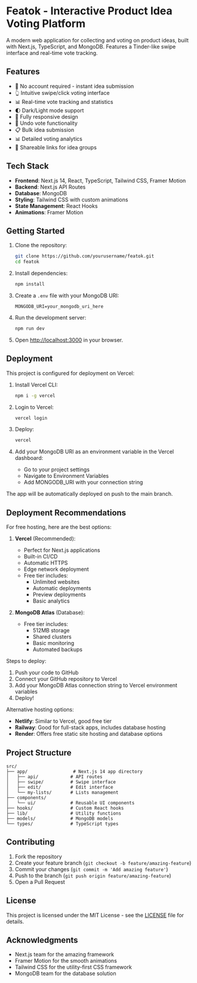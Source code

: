# Featok - Interactive Product Idea Voting Platform

A modern web application for collecting and voting on product ideas, built with Next.js, TypeScript, and MongoDB. Features a Tinder-like swipe interface and real-time vote tracking.

## Features

- 🎯 No account required - instant idea submission
- 👆 Intuitive swipe/click voting interface
- 📊 Real-time vote tracking and statistics
- 🌓 Dark/Light mode support
- 📱 Fully responsive design
- 🔄 Undo vote functionality
- 📋 Bulk idea submission
- 📊 Detailed voting analytics
- 🔗 Shareable links for idea groups

## Tech Stack

- **Frontend**: Next.js 14, React, TypeScript, Tailwind CSS, Framer Motion
- **Backend**: Next.js API Routes
- **Database**: MongoDB
- **Styling**: Tailwind CSS with custom animations
- **State Management**: React Hooks
- **Animations**: Framer Motion

## Getting Started

1. Clone the repository:
   ```bash
   git clone https://github.com/yourusername/featok.git
   cd featok
   ```

2. Install dependencies:
   ```bash
   npm install
   ```

3. Create a `.env` file with your MongoDB URI:
   ```
   MONGODB_URI=your_mongodb_uri_here
   ```

4. Run the development server:
   ```bash
   npm run dev
   ```

5. Open [http://localhost:3000](http://localhost:3000) in your browser.

## Deployment

This project is configured for deployment on Vercel:

1. Install Vercel CLI:
   ```bash
   npm i -g vercel
   ```

2. Login to Vercel:
   ```bash
   vercel login
   ```

3. Deploy:
   ```bash
   vercel
   ```

4. Add your MongoDB URI as an environment variable in the Vercel dashboard:
   - Go to your project settings
   - Navigate to Environment Variables
   - Add MONGODB_URI with your connection string

The app will be automatically deployed on push to the main branch.

## Deployment Recommendations

For free hosting, here are the best options:

1. **Vercel** (Recommended):
   - Perfect for Next.js applications
   - Built-in CI/CD
   - Automatic HTTPS
   - Edge network deployment
   - Free tier includes:
     - Unlimited websites
     - Automatic deployments
     - Preview deployments
     - Basic analytics

2. **MongoDB Atlas** (Database):
   - Free tier includes:
     - 512MB storage
     - Shared clusters
     - Basic monitoring
     - Automated backups

Steps to deploy:
1. Push your code to GitHub
2. Connect your GitHub repository to Vercel
3. Add your MongoDB Atlas connection string to Vercel environment variables
4. Deploy!

Alternative hosting options:
- **Netlify**: Similar to Vercel, good free tier
- **Railway**: Good for full-stack apps, includes database hosting
- **Render**: Offers free static site hosting and database options

## Project Structure

```
src/
├── app/                 # Next.js 14 app directory
│   ├── api/            # API routes
│   ├── swipe/          # Swipe interface
│   ├── edit/           # Edit interface
│   └── my-lists/       # Lists management
├── components/         
│   └── ui/             # Reusable UI components
├── hooks/              # Custom React hooks
├── lib/                # Utility functions
├── models/             # MongoDB models
└── types/              # TypeScript types
```

## Contributing

1. Fork the repository
2. Create your feature branch (`git checkout -b feature/amazing-feature`)
3. Commit your changes (`git commit -m 'Add amazing feature'`)
4. Push to the branch (`git push origin feature/amazing-feature`)
5. Open a Pull Request

## License

This project is licensed under the MIT License - see the [LICENSE](LICENSE) file for details.

## Acknowledgments

- Next.js team for the amazing framework
- Framer Motion for the smooth animations
- Tailwind CSS for the utility-first CSS framework
- MongoDB team for the database solution
